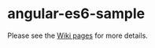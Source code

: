 # angular-es6-sample

Please see the [Wiki pages](https://github.com/hantsy/angular-es6-sample/wiki) for more details.
